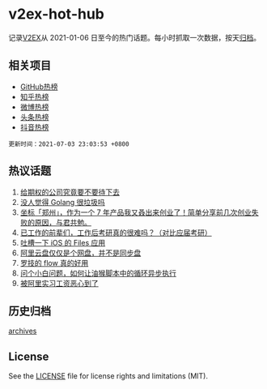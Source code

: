# v2ex-hot-hub

 记录[V2EX](https://www.v2ex.com/)从 2021-01-06 日至今的热门话题。每小时抓取一次数据，按天[归档](archives)。
 
 ## 相关项目

- [GitHub热榜](https://github.com/snaildev/github-hot-hub)
- [知乎热榜](https://github.com/snaildev/zhihu-hot-hub)
- [微博热榜](https://github.com/snaildev/weibo-hot-hub)
- [头条热榜](https://github.com/snaildev/toutiao-hot-hub)
- [抖音热榜](https://github.com/snaildev/douyin-hot-hub)


 `更新时间：2021-07-03 23:03:53 +0800`

## 热议话题

1. [给期权的公司究竟要不要待下去](https://www.v2ex.com/t/787259)
1. [没人觉得 Golang 很垃圾吗](https://www.v2ex.com/t/787343)
1. [坐标「郑州」，作为一个 7 年产品我又叒出来创业了！简单分享前几次创业失败的原因，与君共勉。](https://www.v2ex.com/t/787263)
1. [已工作的前辈们，工作后考研真的很难吗？（对比应届考研）](https://www.v2ex.com/t/787236)
1. [吐槽一下 iOS 的 Files 应用](https://www.v2ex.com/t/787243)
1. [阿里云盘仅仅是个网盘，并不是同步盘](https://www.v2ex.com/t/787258)
1. [罗技的 flow 真的好用](https://www.v2ex.com/t/787272)
1. [问个小白问题，如何让油猴脚本中的循环异步执行](https://www.v2ex.com/t/787256)
1. [被阿里实习工资恶心到了](https://www.v2ex.com/t/787351)

## 历史归档

[archives](archives)

## License

See the [LICENSE](LICENSE) file for license rights and limitations (MIT).
